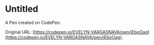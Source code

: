 # Untitled

A Pen created on CodePen.

Original URL: [https://codepen.io/EVELYN-VARGASNAVA/pen/jEboOag](https://codepen.io/EVELYN-VARGASNAVA/pen/jEboOag).

